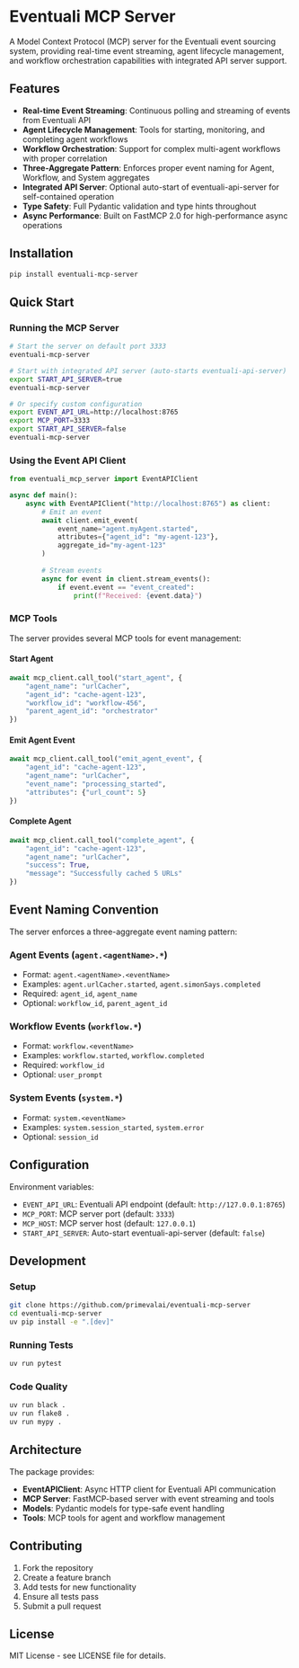 # Eventuali MCP Server

A Model Context Protocol (MCP) server for the Eventuali event sourcing system, providing real-time event streaming, agent lifecycle management, and workflow orchestration capabilities with integrated API server support.

## Features

- **Real-time Event Streaming**: Continuous polling and streaming of events from Eventuali API
- **Agent Lifecycle Management**: Tools for starting, monitoring, and completing agent workflows
- **Workflow Orchestration**: Support for complex multi-agent workflows with proper correlation
- **Three-Aggregate Pattern**: Enforces proper event naming for Agent, Workflow, and System aggregates
- **Integrated API Server**: Optional auto-start of eventuali-api-server for self-contained operation
- **Type Safety**: Full Pydantic validation and type hints throughout
- **Async Performance**: Built on FastMCP 2.0 for high-performance async operations

## Installation

```bash
pip install eventuali-mcp-server
```

## Quick Start

### Running the MCP Server

```bash
# Start the server on default port 3333
eventuali-mcp-server

# Start with integrated API server (auto-starts eventuali-api-server)
export START_API_SERVER=true
eventuali-mcp-server

# Or specify custom configuration
export EVENT_API_URL=http://localhost:8765
export MCP_PORT=3333
export START_API_SERVER=false
eventuali-mcp-server
```

### Using the Event API Client

```python
from eventuali_mcp_server import EventAPIClient

async def main():
    async with EventAPIClient("http://localhost:8765") as client:
        # Emit an event
        await client.emit_event(
            event_name="agent.myAgent.started",
            attributes={"agent_id": "my-agent-123"},
            aggregate_id="my-agent-123"
        )
        
        # Stream events
        async for event in client.stream_events():
            if event.event == "event_created":
                print(f"Received: {event.data}")
```

### MCP Tools

The server provides several MCP tools for event management:

#### Start Agent
```python
await mcp_client.call_tool("start_agent", {
    "agent_name": "urlCacher",
    "agent_id": "cache-agent-123",
    "workflow_id": "workflow-456",
    "parent_agent_id": "orchestrator"
})
```

#### Emit Agent Event
```python
await mcp_client.call_tool("emit_agent_event", {
    "agent_id": "cache-agent-123",
    "agent_name": "urlCacher",
    "event_name": "processing_started",
    "attributes": {"url_count": 5}
})
```

#### Complete Agent
```python
await mcp_client.call_tool("complete_agent", {
    "agent_id": "cache-agent-123",
    "agent_name": "urlCacher", 
    "success": True,
    "message": "Successfully cached 5 URLs"
})
```

## Event Naming Convention

The server enforces a three-aggregate event naming pattern:

### Agent Events (`agent.<agentName>.*`)
- Format: `agent.<agentName>.<eventName>`
- Examples: `agent.urlCacher.started`, `agent.simonSays.completed`
- Required: `agent_id`, `agent_name`
- Optional: `workflow_id`, `parent_agent_id`

### Workflow Events (`workflow.*`)
- Format: `workflow.<eventName>`
- Examples: `workflow.started`, `workflow.completed`
- Required: `workflow_id`
- Optional: `user_prompt`

### System Events (`system.*`)
- Format: `system.<eventName>`
- Examples: `system.session_started`, `system.error`
- Optional: `session_id`

## Configuration

Environment variables:

- `EVENT_API_URL`: Eventuali API endpoint (default: `http://127.0.0.1:8765`)
- `MCP_PORT`: MCP server port (default: `3333`)
- `MCP_HOST`: MCP server host (default: `127.0.0.1`)
- `START_API_SERVER`: Auto-start eventuali-api-server (default: `false`)

## Development

### Setup

```bash
git clone https://github.com/primevalai/eventuali-mcp-server
cd eventuali-mcp-server
uv pip install -e ".[dev]"
```

### Running Tests

```bash
uv run pytest
```

### Code Quality

```bash
uv run black .
uv run flake8 .
uv run mypy .
```

## Architecture

The package provides:

- **EventAPIClient**: Async HTTP client for Eventuali API communication
- **MCP Server**: FastMCP-based server with event streaming and tools
- **Models**: Pydantic models for type-safe event handling
- **Tools**: MCP tools for agent and workflow management

## Contributing

1. Fork the repository
2. Create a feature branch
3. Add tests for new functionality
4. Ensure all tests pass
5. Submit a pull request

## License

MIT License - see LICENSE file for details.